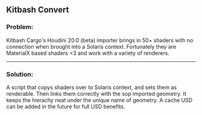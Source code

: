 ## Kitbash Convert

### Problem: 
Kitbash Cargo's Houdini 20.0 (beta) importer brings in 50+ shaders with no connection when brought into a Solaris context. Fortunately they are MaterialX based shaders <3 and work with a variety of renderers.

---
### Solution: 
A script that copys shaders over to Solaris context, and sets them as renderable. Then links them correctly with the sop imported geometry. It keeps the hierachy neat under the unique name of geometry. A cache USD can be added in the future for full USD benefits.  
